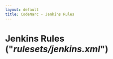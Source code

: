 ```yaml
---
layout: default
title: CodeNarc - Jenkins Rules
---  
```


# Jenkins Rules  ("*rulesets/jenkins.xml*")